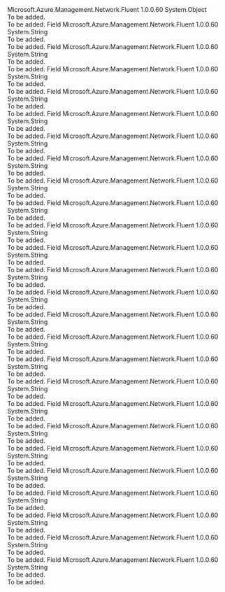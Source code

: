<Type Name="ApplicationGatewaySslCipherSuite" FullName="Microsoft.Azure.Management.Network.Fluent.Models.ApplicationGatewaySslCipherSuite">
  <TypeSignature Language="C#" Value="public static class ApplicationGatewaySslCipherSuite" />
  <TypeSignature Language="ILAsm" Value=".class public auto ansi abstract sealed beforefieldinit ApplicationGatewaySslCipherSuite extends System.Object" />
  <TypeSignature Language="DocId" Value="T:Microsoft.Azure.Management.Network.Fluent.Models.ApplicationGatewaySslCipherSuite" />
  <TypeSignature Language="VB.NET" Value="Public Class ApplicationGatewaySslCipherSuite" />
  <TypeSignature Language="F#" Value="type ApplicationGatewaySslCipherSuite = class" />
  <AssemblyInfo>
    <AssemblyName>Microsoft.Azure.Management.Network.Fluent</AssemblyName>
    <AssemblyVersion>1.0.0.60</AssemblyVersion>
  </AssemblyInfo>
  <Base>
    <BaseTypeName>System.Object</BaseTypeName>
  </Base>
  <Interfaces />
  <Docs>
    <summary>To be added.</summary>
    <remarks>To be added.</remarks>
  </Docs>
  <Members>
    <Member MemberName="TLSDHEDSSWITHAES128CBCSHA">
      <MemberSignature Language="C#" Value="public const string TLSDHEDSSWITHAES128CBCSHA;" />
      <MemberSignature Language="ILAsm" Value=".field public static literal string TLSDHEDSSWITHAES128CBCSHA" />
      <MemberSignature Language="DocId" Value="F:Microsoft.Azure.Management.Network.Fluent.Models.ApplicationGatewaySslCipherSuite.TLSDHEDSSWITHAES128CBCSHA" />
      <MemberSignature Language="VB.NET" Value="Public Const TLSDHEDSSWITHAES128CBCSHA As String " />
      <MemberSignature Language="F#" Value="val mutable TLSDHEDSSWITHAES128CBCSHA : string" Usage="Microsoft.Azure.Management.Network.Fluent.Models.ApplicationGatewaySslCipherSuite.TLSDHEDSSWITHAES128CBCSHA" />
      <MemberType>Field</MemberType>
      <AssemblyInfo>
        <AssemblyName>Microsoft.Azure.Management.Network.Fluent</AssemblyName>
        <AssemblyVersion>1.0.0.60</AssemblyVersion>
      </AssemblyInfo>
      <ReturnValue>
        <ReturnType>System.String</ReturnType>
      </ReturnValue>
      <Docs>
        <summary>To be added.</summary>
        <remarks>To be added.</remarks>
      </Docs>
    </Member>
    <Member MemberName="TLSDHEDSSWITHAES128CBCSHA256">
      <MemberSignature Language="C#" Value="public const string TLSDHEDSSWITHAES128CBCSHA256;" />
      <MemberSignature Language="ILAsm" Value=".field public static literal string TLSDHEDSSWITHAES128CBCSHA256" />
      <MemberSignature Language="DocId" Value="F:Microsoft.Azure.Management.Network.Fluent.Models.ApplicationGatewaySslCipherSuite.TLSDHEDSSWITHAES128CBCSHA256" />
      <MemberSignature Language="VB.NET" Value="Public Const TLSDHEDSSWITHAES128CBCSHA256 As String " />
      <MemberSignature Language="F#" Value="val mutable TLSDHEDSSWITHAES128CBCSHA256 : string" Usage="Microsoft.Azure.Management.Network.Fluent.Models.ApplicationGatewaySslCipherSuite.TLSDHEDSSWITHAES128CBCSHA256" />
      <MemberType>Field</MemberType>
      <AssemblyInfo>
        <AssemblyName>Microsoft.Azure.Management.Network.Fluent</AssemblyName>
        <AssemblyVersion>1.0.0.60</AssemblyVersion>
      </AssemblyInfo>
      <ReturnValue>
        <ReturnType>System.String</ReturnType>
      </ReturnValue>
      <Docs>
        <summary>To be added.</summary>
        <remarks>To be added.</remarks>
      </Docs>
    </Member>
    <Member MemberName="TLSDHEDSSWITHAES256CBCSHA">
      <MemberSignature Language="C#" Value="public const string TLSDHEDSSWITHAES256CBCSHA;" />
      <MemberSignature Language="ILAsm" Value=".field public static literal string TLSDHEDSSWITHAES256CBCSHA" />
      <MemberSignature Language="DocId" Value="F:Microsoft.Azure.Management.Network.Fluent.Models.ApplicationGatewaySslCipherSuite.TLSDHEDSSWITHAES256CBCSHA" />
      <MemberSignature Language="VB.NET" Value="Public Const TLSDHEDSSWITHAES256CBCSHA As String " />
      <MemberSignature Language="F#" Value="val mutable TLSDHEDSSWITHAES256CBCSHA : string" Usage="Microsoft.Azure.Management.Network.Fluent.Models.ApplicationGatewaySslCipherSuite.TLSDHEDSSWITHAES256CBCSHA" />
      <MemberType>Field</MemberType>
      <AssemblyInfo>
        <AssemblyName>Microsoft.Azure.Management.Network.Fluent</AssemblyName>
        <AssemblyVersion>1.0.0.60</AssemblyVersion>
      </AssemblyInfo>
      <ReturnValue>
        <ReturnType>System.String</ReturnType>
      </ReturnValue>
      <Docs>
        <summary>To be added.</summary>
        <remarks>To be added.</remarks>
      </Docs>
    </Member>
    <Member MemberName="TLSDHEDSSWITHAES256CBCSHA256">
      <MemberSignature Language="C#" Value="public const string TLSDHEDSSWITHAES256CBCSHA256;" />
      <MemberSignature Language="ILAsm" Value=".field public static literal string TLSDHEDSSWITHAES256CBCSHA256" />
      <MemberSignature Language="DocId" Value="F:Microsoft.Azure.Management.Network.Fluent.Models.ApplicationGatewaySslCipherSuite.TLSDHEDSSWITHAES256CBCSHA256" />
      <MemberSignature Language="VB.NET" Value="Public Const TLSDHEDSSWITHAES256CBCSHA256 As String " />
      <MemberSignature Language="F#" Value="val mutable TLSDHEDSSWITHAES256CBCSHA256 : string" Usage="Microsoft.Azure.Management.Network.Fluent.Models.ApplicationGatewaySslCipherSuite.TLSDHEDSSWITHAES256CBCSHA256" />
      <MemberType>Field</MemberType>
      <AssemblyInfo>
        <AssemblyName>Microsoft.Azure.Management.Network.Fluent</AssemblyName>
        <AssemblyVersion>1.0.0.60</AssemblyVersion>
      </AssemblyInfo>
      <ReturnValue>
        <ReturnType>System.String</ReturnType>
      </ReturnValue>
      <Docs>
        <summary>To be added.</summary>
        <remarks>To be added.</remarks>
      </Docs>
    </Member>
    <Member MemberName="TLSDHERSAWITHAES128CBCSHA">
      <MemberSignature Language="C#" Value="public const string TLSDHERSAWITHAES128CBCSHA;" />
      <MemberSignature Language="ILAsm" Value=".field public static literal string TLSDHERSAWITHAES128CBCSHA" />
      <MemberSignature Language="DocId" Value="F:Microsoft.Azure.Management.Network.Fluent.Models.ApplicationGatewaySslCipherSuite.TLSDHERSAWITHAES128CBCSHA" />
      <MemberSignature Language="VB.NET" Value="Public Const TLSDHERSAWITHAES128CBCSHA As String " />
      <MemberSignature Language="F#" Value="val mutable TLSDHERSAWITHAES128CBCSHA : string" Usage="Microsoft.Azure.Management.Network.Fluent.Models.ApplicationGatewaySslCipherSuite.TLSDHERSAWITHAES128CBCSHA" />
      <MemberType>Field</MemberType>
      <AssemblyInfo>
        <AssemblyName>Microsoft.Azure.Management.Network.Fluent</AssemblyName>
        <AssemblyVersion>1.0.0.60</AssemblyVersion>
      </AssemblyInfo>
      <ReturnValue>
        <ReturnType>System.String</ReturnType>
      </ReturnValue>
      <Docs>
        <summary>To be added.</summary>
        <remarks>To be added.</remarks>
      </Docs>
    </Member>
    <Member MemberName="TLSDHERSAWITHAES128GCMSHA256">
      <MemberSignature Language="C#" Value="public const string TLSDHERSAWITHAES128GCMSHA256;" />
      <MemberSignature Language="ILAsm" Value=".field public static literal string TLSDHERSAWITHAES128GCMSHA256" />
      <MemberSignature Language="DocId" Value="F:Microsoft.Azure.Management.Network.Fluent.Models.ApplicationGatewaySslCipherSuite.TLSDHERSAWITHAES128GCMSHA256" />
      <MemberSignature Language="VB.NET" Value="Public Const TLSDHERSAWITHAES128GCMSHA256 As String " />
      <MemberSignature Language="F#" Value="val mutable TLSDHERSAWITHAES128GCMSHA256 : string" Usage="Microsoft.Azure.Management.Network.Fluent.Models.ApplicationGatewaySslCipherSuite.TLSDHERSAWITHAES128GCMSHA256" />
      <MemberType>Field</MemberType>
      <AssemblyInfo>
        <AssemblyName>Microsoft.Azure.Management.Network.Fluent</AssemblyName>
        <AssemblyVersion>1.0.0.60</AssemblyVersion>
      </AssemblyInfo>
      <ReturnValue>
        <ReturnType>System.String</ReturnType>
      </ReturnValue>
      <Docs>
        <summary>To be added.</summary>
        <remarks>To be added.</remarks>
      </Docs>
    </Member>
    <Member MemberName="TLSDHERSAWITHAES256CBCSHA">
      <MemberSignature Language="C#" Value="public const string TLSDHERSAWITHAES256CBCSHA;" />
      <MemberSignature Language="ILAsm" Value=".field public static literal string TLSDHERSAWITHAES256CBCSHA" />
      <MemberSignature Language="DocId" Value="F:Microsoft.Azure.Management.Network.Fluent.Models.ApplicationGatewaySslCipherSuite.TLSDHERSAWITHAES256CBCSHA" />
      <MemberSignature Language="VB.NET" Value="Public Const TLSDHERSAWITHAES256CBCSHA As String " />
      <MemberSignature Language="F#" Value="val mutable TLSDHERSAWITHAES256CBCSHA : string" Usage="Microsoft.Azure.Management.Network.Fluent.Models.ApplicationGatewaySslCipherSuite.TLSDHERSAWITHAES256CBCSHA" />
      <MemberType>Field</MemberType>
      <AssemblyInfo>
        <AssemblyName>Microsoft.Azure.Management.Network.Fluent</AssemblyName>
        <AssemblyVersion>1.0.0.60</AssemblyVersion>
      </AssemblyInfo>
      <ReturnValue>
        <ReturnType>System.String</ReturnType>
      </ReturnValue>
      <Docs>
        <summary>To be added.</summary>
        <remarks>To be added.</remarks>
      </Docs>
    </Member>
    <Member MemberName="TLSDHERSAWITHAES256GCMSHA384">
      <MemberSignature Language="C#" Value="public const string TLSDHERSAWITHAES256GCMSHA384;" />
      <MemberSignature Language="ILAsm" Value=".field public static literal string TLSDHERSAWITHAES256GCMSHA384" />
      <MemberSignature Language="DocId" Value="F:Microsoft.Azure.Management.Network.Fluent.Models.ApplicationGatewaySslCipherSuite.TLSDHERSAWITHAES256GCMSHA384" />
      <MemberSignature Language="VB.NET" Value="Public Const TLSDHERSAWITHAES256GCMSHA384 As String " />
      <MemberSignature Language="F#" Value="val mutable TLSDHERSAWITHAES256GCMSHA384 : string" Usage="Microsoft.Azure.Management.Network.Fluent.Models.ApplicationGatewaySslCipherSuite.TLSDHERSAWITHAES256GCMSHA384" />
      <MemberType>Field</MemberType>
      <AssemblyInfo>
        <AssemblyName>Microsoft.Azure.Management.Network.Fluent</AssemblyName>
        <AssemblyVersion>1.0.0.60</AssemblyVersion>
      </AssemblyInfo>
      <ReturnValue>
        <ReturnType>System.String</ReturnType>
      </ReturnValue>
      <Docs>
        <summary>To be added.</summary>
        <remarks>To be added.</remarks>
      </Docs>
    </Member>
    <Member MemberName="TLSECDHEECDSAWITHAES128CBCSHA">
      <MemberSignature Language="C#" Value="public const string TLSECDHEECDSAWITHAES128CBCSHA;" />
      <MemberSignature Language="ILAsm" Value=".field public static literal string TLSECDHEECDSAWITHAES128CBCSHA" />
      <MemberSignature Language="DocId" Value="F:Microsoft.Azure.Management.Network.Fluent.Models.ApplicationGatewaySslCipherSuite.TLSECDHEECDSAWITHAES128CBCSHA" />
      <MemberSignature Language="VB.NET" Value="Public Const TLSECDHEECDSAWITHAES128CBCSHA As String " />
      <MemberSignature Language="F#" Value="val mutable TLSECDHEECDSAWITHAES128CBCSHA : string" Usage="Microsoft.Azure.Management.Network.Fluent.Models.ApplicationGatewaySslCipherSuite.TLSECDHEECDSAWITHAES128CBCSHA" />
      <MemberType>Field</MemberType>
      <AssemblyInfo>
        <AssemblyName>Microsoft.Azure.Management.Network.Fluent</AssemblyName>
        <AssemblyVersion>1.0.0.60</AssemblyVersion>
      </AssemblyInfo>
      <ReturnValue>
        <ReturnType>System.String</ReturnType>
      </ReturnValue>
      <Docs>
        <summary>To be added.</summary>
        <remarks>To be added.</remarks>
      </Docs>
    </Member>
    <Member MemberName="TLSECDHEECDSAWITHAES128CBCSHA256">
      <MemberSignature Language="C#" Value="public const string TLSECDHEECDSAWITHAES128CBCSHA256;" />
      <MemberSignature Language="ILAsm" Value=".field public static literal string TLSECDHEECDSAWITHAES128CBCSHA256" />
      <MemberSignature Language="DocId" Value="F:Microsoft.Azure.Management.Network.Fluent.Models.ApplicationGatewaySslCipherSuite.TLSECDHEECDSAWITHAES128CBCSHA256" />
      <MemberSignature Language="VB.NET" Value="Public Const TLSECDHEECDSAWITHAES128CBCSHA256 As String " />
      <MemberSignature Language="F#" Value="val mutable TLSECDHEECDSAWITHAES128CBCSHA256 : string" Usage="Microsoft.Azure.Management.Network.Fluent.Models.ApplicationGatewaySslCipherSuite.TLSECDHEECDSAWITHAES128CBCSHA256" />
      <MemberType>Field</MemberType>
      <AssemblyInfo>
        <AssemblyName>Microsoft.Azure.Management.Network.Fluent</AssemblyName>
        <AssemblyVersion>1.0.0.60</AssemblyVersion>
      </AssemblyInfo>
      <ReturnValue>
        <ReturnType>System.String</ReturnType>
      </ReturnValue>
      <Docs>
        <summary>To be added.</summary>
        <remarks>To be added.</remarks>
      </Docs>
    </Member>
    <Member MemberName="TLSECDHEECDSAWITHAES128GCMSHA256">
      <MemberSignature Language="C#" Value="public const string TLSECDHEECDSAWITHAES128GCMSHA256;" />
      <MemberSignature Language="ILAsm" Value=".field public static literal string TLSECDHEECDSAWITHAES128GCMSHA256" />
      <MemberSignature Language="DocId" Value="F:Microsoft.Azure.Management.Network.Fluent.Models.ApplicationGatewaySslCipherSuite.TLSECDHEECDSAWITHAES128GCMSHA256" />
      <MemberSignature Language="VB.NET" Value="Public Const TLSECDHEECDSAWITHAES128GCMSHA256 As String " />
      <MemberSignature Language="F#" Value="val mutable TLSECDHEECDSAWITHAES128GCMSHA256 : string" Usage="Microsoft.Azure.Management.Network.Fluent.Models.ApplicationGatewaySslCipherSuite.TLSECDHEECDSAWITHAES128GCMSHA256" />
      <MemberType>Field</MemberType>
      <AssemblyInfo>
        <AssemblyName>Microsoft.Azure.Management.Network.Fluent</AssemblyName>
        <AssemblyVersion>1.0.0.60</AssemblyVersion>
      </AssemblyInfo>
      <ReturnValue>
        <ReturnType>System.String</ReturnType>
      </ReturnValue>
      <Docs>
        <summary>To be added.</summary>
        <remarks>To be added.</remarks>
      </Docs>
    </Member>
    <Member MemberName="TLSECDHEECDSAWITHAES256CBCSHA">
      <MemberSignature Language="C#" Value="public const string TLSECDHEECDSAWITHAES256CBCSHA;" />
      <MemberSignature Language="ILAsm" Value=".field public static literal string TLSECDHEECDSAWITHAES256CBCSHA" />
      <MemberSignature Language="DocId" Value="F:Microsoft.Azure.Management.Network.Fluent.Models.ApplicationGatewaySslCipherSuite.TLSECDHEECDSAWITHAES256CBCSHA" />
      <MemberSignature Language="VB.NET" Value="Public Const TLSECDHEECDSAWITHAES256CBCSHA As String " />
      <MemberSignature Language="F#" Value="val mutable TLSECDHEECDSAWITHAES256CBCSHA : string" Usage="Microsoft.Azure.Management.Network.Fluent.Models.ApplicationGatewaySslCipherSuite.TLSECDHEECDSAWITHAES256CBCSHA" />
      <MemberType>Field</MemberType>
      <AssemblyInfo>
        <AssemblyName>Microsoft.Azure.Management.Network.Fluent</AssemblyName>
        <AssemblyVersion>1.0.0.60</AssemblyVersion>
      </AssemblyInfo>
      <ReturnValue>
        <ReturnType>System.String</ReturnType>
      </ReturnValue>
      <Docs>
        <summary>To be added.</summary>
        <remarks>To be added.</remarks>
      </Docs>
    </Member>
    <Member MemberName="TLSECDHEECDSAWITHAES256CBCSHA384">
      <MemberSignature Language="C#" Value="public const string TLSECDHEECDSAWITHAES256CBCSHA384;" />
      <MemberSignature Language="ILAsm" Value=".field public static literal string TLSECDHEECDSAWITHAES256CBCSHA384" />
      <MemberSignature Language="DocId" Value="F:Microsoft.Azure.Management.Network.Fluent.Models.ApplicationGatewaySslCipherSuite.TLSECDHEECDSAWITHAES256CBCSHA384" />
      <MemberSignature Language="VB.NET" Value="Public Const TLSECDHEECDSAWITHAES256CBCSHA384 As String " />
      <MemberSignature Language="F#" Value="val mutable TLSECDHEECDSAWITHAES256CBCSHA384 : string" Usage="Microsoft.Azure.Management.Network.Fluent.Models.ApplicationGatewaySslCipherSuite.TLSECDHEECDSAWITHAES256CBCSHA384" />
      <MemberType>Field</MemberType>
      <AssemblyInfo>
        <AssemblyName>Microsoft.Azure.Management.Network.Fluent</AssemblyName>
        <AssemblyVersion>1.0.0.60</AssemblyVersion>
      </AssemblyInfo>
      <ReturnValue>
        <ReturnType>System.String</ReturnType>
      </ReturnValue>
      <Docs>
        <summary>To be added.</summary>
        <remarks>To be added.</remarks>
      </Docs>
    </Member>
    <Member MemberName="TLSECDHEECDSAWITHAES256GCMSHA384">
      <MemberSignature Language="C#" Value="public const string TLSECDHEECDSAWITHAES256GCMSHA384;" />
      <MemberSignature Language="ILAsm" Value=".field public static literal string TLSECDHEECDSAWITHAES256GCMSHA384" />
      <MemberSignature Language="DocId" Value="F:Microsoft.Azure.Management.Network.Fluent.Models.ApplicationGatewaySslCipherSuite.TLSECDHEECDSAWITHAES256GCMSHA384" />
      <MemberSignature Language="VB.NET" Value="Public Const TLSECDHEECDSAWITHAES256GCMSHA384 As String " />
      <MemberSignature Language="F#" Value="val mutable TLSECDHEECDSAWITHAES256GCMSHA384 : string" Usage="Microsoft.Azure.Management.Network.Fluent.Models.ApplicationGatewaySslCipherSuite.TLSECDHEECDSAWITHAES256GCMSHA384" />
      <MemberType>Field</MemberType>
      <AssemblyInfo>
        <AssemblyName>Microsoft.Azure.Management.Network.Fluent</AssemblyName>
        <AssemblyVersion>1.0.0.60</AssemblyVersion>
      </AssemblyInfo>
      <ReturnValue>
        <ReturnType>System.String</ReturnType>
      </ReturnValue>
      <Docs>
        <summary>To be added.</summary>
        <remarks>To be added.</remarks>
      </Docs>
    </Member>
    <Member MemberName="TLSECDHERSAWITHAES128CBCSHA">
      <MemberSignature Language="C#" Value="public const string TLSECDHERSAWITHAES128CBCSHA;" />
      <MemberSignature Language="ILAsm" Value=".field public static literal string TLSECDHERSAWITHAES128CBCSHA" />
      <MemberSignature Language="DocId" Value="F:Microsoft.Azure.Management.Network.Fluent.Models.ApplicationGatewaySslCipherSuite.TLSECDHERSAWITHAES128CBCSHA" />
      <MemberSignature Language="VB.NET" Value="Public Const TLSECDHERSAWITHAES128CBCSHA As String " />
      <MemberSignature Language="F#" Value="val mutable TLSECDHERSAWITHAES128CBCSHA : string" Usage="Microsoft.Azure.Management.Network.Fluent.Models.ApplicationGatewaySslCipherSuite.TLSECDHERSAWITHAES128CBCSHA" />
      <MemberType>Field</MemberType>
      <AssemblyInfo>
        <AssemblyName>Microsoft.Azure.Management.Network.Fluent</AssemblyName>
        <AssemblyVersion>1.0.0.60</AssemblyVersion>
      </AssemblyInfo>
      <ReturnValue>
        <ReturnType>System.String</ReturnType>
      </ReturnValue>
      <Docs>
        <summary>To be added.</summary>
        <remarks>To be added.</remarks>
      </Docs>
    </Member>
    <Member MemberName="TLSECDHERSAWITHAES128CBCSHA256">
      <MemberSignature Language="C#" Value="public const string TLSECDHERSAWITHAES128CBCSHA256;" />
      <MemberSignature Language="ILAsm" Value=".field public static literal string TLSECDHERSAWITHAES128CBCSHA256" />
      <MemberSignature Language="DocId" Value="F:Microsoft.Azure.Management.Network.Fluent.Models.ApplicationGatewaySslCipherSuite.TLSECDHERSAWITHAES128CBCSHA256" />
      <MemberSignature Language="VB.NET" Value="Public Const TLSECDHERSAWITHAES128CBCSHA256 As String " />
      <MemberSignature Language="F#" Value="val mutable TLSECDHERSAWITHAES128CBCSHA256 : string" Usage="Microsoft.Azure.Management.Network.Fluent.Models.ApplicationGatewaySslCipherSuite.TLSECDHERSAWITHAES128CBCSHA256" />
      <MemberType>Field</MemberType>
      <AssemblyInfo>
        <AssemblyName>Microsoft.Azure.Management.Network.Fluent</AssemblyName>
        <AssemblyVersion>1.0.0.60</AssemblyVersion>
      </AssemblyInfo>
      <ReturnValue>
        <ReturnType>System.String</ReturnType>
      </ReturnValue>
      <Docs>
        <summary>To be added.</summary>
        <remarks>To be added.</remarks>
      </Docs>
    </Member>
    <Member MemberName="TLSECDHERSAWITHAES256CBCSHA">
      <MemberSignature Language="C#" Value="public const string TLSECDHERSAWITHAES256CBCSHA;" />
      <MemberSignature Language="ILAsm" Value=".field public static literal string TLSECDHERSAWITHAES256CBCSHA" />
      <MemberSignature Language="DocId" Value="F:Microsoft.Azure.Management.Network.Fluent.Models.ApplicationGatewaySslCipherSuite.TLSECDHERSAWITHAES256CBCSHA" />
      <MemberSignature Language="VB.NET" Value="Public Const TLSECDHERSAWITHAES256CBCSHA As String " />
      <MemberSignature Language="F#" Value="val mutable TLSECDHERSAWITHAES256CBCSHA : string" Usage="Microsoft.Azure.Management.Network.Fluent.Models.ApplicationGatewaySslCipherSuite.TLSECDHERSAWITHAES256CBCSHA" />
      <MemberType>Field</MemberType>
      <AssemblyInfo>
        <AssemblyName>Microsoft.Azure.Management.Network.Fluent</AssemblyName>
        <AssemblyVersion>1.0.0.60</AssemblyVersion>
      </AssemblyInfo>
      <ReturnValue>
        <ReturnType>System.String</ReturnType>
      </ReturnValue>
      <Docs>
        <summary>To be added.</summary>
        <remarks>To be added.</remarks>
      </Docs>
    </Member>
    <Member MemberName="TLSECDHERSAWITHAES256CBCSHA384">
      <MemberSignature Language="C#" Value="public const string TLSECDHERSAWITHAES256CBCSHA384;" />
      <MemberSignature Language="ILAsm" Value=".field public static literal string TLSECDHERSAWITHAES256CBCSHA384" />
      <MemberSignature Language="DocId" Value="F:Microsoft.Azure.Management.Network.Fluent.Models.ApplicationGatewaySslCipherSuite.TLSECDHERSAWITHAES256CBCSHA384" />
      <MemberSignature Language="VB.NET" Value="Public Const TLSECDHERSAWITHAES256CBCSHA384 As String " />
      <MemberSignature Language="F#" Value="val mutable TLSECDHERSAWITHAES256CBCSHA384 : string" Usage="Microsoft.Azure.Management.Network.Fluent.Models.ApplicationGatewaySslCipherSuite.TLSECDHERSAWITHAES256CBCSHA384" />
      <MemberType>Field</MemberType>
      <AssemblyInfo>
        <AssemblyName>Microsoft.Azure.Management.Network.Fluent</AssemblyName>
        <AssemblyVersion>1.0.0.60</AssemblyVersion>
      </AssemblyInfo>
      <ReturnValue>
        <ReturnType>System.String</ReturnType>
      </ReturnValue>
      <Docs>
        <summary>To be added.</summary>
        <remarks>To be added.</remarks>
      </Docs>
    </Member>
    <Member MemberName="TLSRSAWITH3DESEDECBCSHA">
      <MemberSignature Language="C#" Value="public const string TLSRSAWITH3DESEDECBCSHA;" />
      <MemberSignature Language="ILAsm" Value=".field public static literal string TLSRSAWITH3DESEDECBCSHA" />
      <MemberSignature Language="DocId" Value="F:Microsoft.Azure.Management.Network.Fluent.Models.ApplicationGatewaySslCipherSuite.TLSRSAWITH3DESEDECBCSHA" />
      <MemberSignature Language="VB.NET" Value="Public Const TLSRSAWITH3DESEDECBCSHA As String " />
      <MemberSignature Language="F#" Value="val mutable TLSRSAWITH3DESEDECBCSHA : string" Usage="Microsoft.Azure.Management.Network.Fluent.Models.ApplicationGatewaySslCipherSuite.TLSRSAWITH3DESEDECBCSHA" />
      <MemberType>Field</MemberType>
      <AssemblyInfo>
        <AssemblyName>Microsoft.Azure.Management.Network.Fluent</AssemblyName>
        <AssemblyVersion>1.0.0.60</AssemblyVersion>
      </AssemblyInfo>
      <ReturnValue>
        <ReturnType>System.String</ReturnType>
      </ReturnValue>
      <Docs>
        <summary>To be added.</summary>
        <remarks>To be added.</remarks>
      </Docs>
    </Member>
    <Member MemberName="TLSRSAWITHAES128CBCSHA">
      <MemberSignature Language="C#" Value="public const string TLSRSAWITHAES128CBCSHA;" />
      <MemberSignature Language="ILAsm" Value=".field public static literal string TLSRSAWITHAES128CBCSHA" />
      <MemberSignature Language="DocId" Value="F:Microsoft.Azure.Management.Network.Fluent.Models.ApplicationGatewaySslCipherSuite.TLSRSAWITHAES128CBCSHA" />
      <MemberSignature Language="VB.NET" Value="Public Const TLSRSAWITHAES128CBCSHA As String " />
      <MemberSignature Language="F#" Value="val mutable TLSRSAWITHAES128CBCSHA : string" Usage="Microsoft.Azure.Management.Network.Fluent.Models.ApplicationGatewaySslCipherSuite.TLSRSAWITHAES128CBCSHA" />
      <MemberType>Field</MemberType>
      <AssemblyInfo>
        <AssemblyName>Microsoft.Azure.Management.Network.Fluent</AssemblyName>
        <AssemblyVersion>1.0.0.60</AssemblyVersion>
      </AssemblyInfo>
      <ReturnValue>
        <ReturnType>System.String</ReturnType>
      </ReturnValue>
      <Docs>
        <summary>To be added.</summary>
        <remarks>To be added.</remarks>
      </Docs>
    </Member>
    <Member MemberName="TLSRSAWITHAES128CBCSHA256">
      <MemberSignature Language="C#" Value="public const string TLSRSAWITHAES128CBCSHA256;" />
      <MemberSignature Language="ILAsm" Value=".field public static literal string TLSRSAWITHAES128CBCSHA256" />
      <MemberSignature Language="DocId" Value="F:Microsoft.Azure.Management.Network.Fluent.Models.ApplicationGatewaySslCipherSuite.TLSRSAWITHAES128CBCSHA256" />
      <MemberSignature Language="VB.NET" Value="Public Const TLSRSAWITHAES128CBCSHA256 As String " />
      <MemberSignature Language="F#" Value="val mutable TLSRSAWITHAES128CBCSHA256 : string" Usage="Microsoft.Azure.Management.Network.Fluent.Models.ApplicationGatewaySslCipherSuite.TLSRSAWITHAES128CBCSHA256" />
      <MemberType>Field</MemberType>
      <AssemblyInfo>
        <AssemblyName>Microsoft.Azure.Management.Network.Fluent</AssemblyName>
        <AssemblyVersion>1.0.0.60</AssemblyVersion>
      </AssemblyInfo>
      <ReturnValue>
        <ReturnType>System.String</ReturnType>
      </ReturnValue>
      <Docs>
        <summary>To be added.</summary>
        <remarks>To be added.</remarks>
      </Docs>
    </Member>
    <Member MemberName="TLSRSAWITHAES128GCMSHA256">
      <MemberSignature Language="C#" Value="public const string TLSRSAWITHAES128GCMSHA256;" />
      <MemberSignature Language="ILAsm" Value=".field public static literal string TLSRSAWITHAES128GCMSHA256" />
      <MemberSignature Language="DocId" Value="F:Microsoft.Azure.Management.Network.Fluent.Models.ApplicationGatewaySslCipherSuite.TLSRSAWITHAES128GCMSHA256" />
      <MemberSignature Language="VB.NET" Value="Public Const TLSRSAWITHAES128GCMSHA256 As String " />
      <MemberSignature Language="F#" Value="val mutable TLSRSAWITHAES128GCMSHA256 : string" Usage="Microsoft.Azure.Management.Network.Fluent.Models.ApplicationGatewaySslCipherSuite.TLSRSAWITHAES128GCMSHA256" />
      <MemberType>Field</MemberType>
      <AssemblyInfo>
        <AssemblyName>Microsoft.Azure.Management.Network.Fluent</AssemblyName>
        <AssemblyVersion>1.0.0.60</AssemblyVersion>
      </AssemblyInfo>
      <ReturnValue>
        <ReturnType>System.String</ReturnType>
      </ReturnValue>
      <Docs>
        <summary>To be added.</summary>
        <remarks>To be added.</remarks>
      </Docs>
    </Member>
    <Member MemberName="TLSRSAWITHAES256CBCSHA">
      <MemberSignature Language="C#" Value="public const string TLSRSAWITHAES256CBCSHA;" />
      <MemberSignature Language="ILAsm" Value=".field public static literal string TLSRSAWITHAES256CBCSHA" />
      <MemberSignature Language="DocId" Value="F:Microsoft.Azure.Management.Network.Fluent.Models.ApplicationGatewaySslCipherSuite.TLSRSAWITHAES256CBCSHA" />
      <MemberSignature Language="VB.NET" Value="Public Const TLSRSAWITHAES256CBCSHA As String " />
      <MemberSignature Language="F#" Value="val mutable TLSRSAWITHAES256CBCSHA : string" Usage="Microsoft.Azure.Management.Network.Fluent.Models.ApplicationGatewaySslCipherSuite.TLSRSAWITHAES256CBCSHA" />
      <MemberType>Field</MemberType>
      <AssemblyInfo>
        <AssemblyName>Microsoft.Azure.Management.Network.Fluent</AssemblyName>
        <AssemblyVersion>1.0.0.60</AssemblyVersion>
      </AssemblyInfo>
      <ReturnValue>
        <ReturnType>System.String</ReturnType>
      </ReturnValue>
      <Docs>
        <summary>To be added.</summary>
        <remarks>To be added.</remarks>
      </Docs>
    </Member>
    <Member MemberName="TLSRSAWITHAES256CBCSHA256">
      <MemberSignature Language="C#" Value="public const string TLSRSAWITHAES256CBCSHA256;" />
      <MemberSignature Language="ILAsm" Value=".field public static literal string TLSRSAWITHAES256CBCSHA256" />
      <MemberSignature Language="DocId" Value="F:Microsoft.Azure.Management.Network.Fluent.Models.ApplicationGatewaySslCipherSuite.TLSRSAWITHAES256CBCSHA256" />
      <MemberSignature Language="VB.NET" Value="Public Const TLSRSAWITHAES256CBCSHA256 As String " />
      <MemberSignature Language="F#" Value="val mutable TLSRSAWITHAES256CBCSHA256 : string" Usage="Microsoft.Azure.Management.Network.Fluent.Models.ApplicationGatewaySslCipherSuite.TLSRSAWITHAES256CBCSHA256" />
      <MemberType>Field</MemberType>
      <AssemblyInfo>
        <AssemblyName>Microsoft.Azure.Management.Network.Fluent</AssemblyName>
        <AssemblyVersion>1.0.0.60</AssemblyVersion>
      </AssemblyInfo>
      <ReturnValue>
        <ReturnType>System.String</ReturnType>
      </ReturnValue>
      <Docs>
        <summary>To be added.</summary>
        <remarks>To be added.</remarks>
      </Docs>
    </Member>
    <Member MemberName="TLSRSAWITHAES256GCMSHA384">
      <MemberSignature Language="C#" Value="public const string TLSRSAWITHAES256GCMSHA384;" />
      <MemberSignature Language="ILAsm" Value=".field public static literal string TLSRSAWITHAES256GCMSHA384" />
      <MemberSignature Language="DocId" Value="F:Microsoft.Azure.Management.Network.Fluent.Models.ApplicationGatewaySslCipherSuite.TLSRSAWITHAES256GCMSHA384" />
      <MemberSignature Language="VB.NET" Value="Public Const TLSRSAWITHAES256GCMSHA384 As String " />
      <MemberSignature Language="F#" Value="val mutable TLSRSAWITHAES256GCMSHA384 : string" Usage="Microsoft.Azure.Management.Network.Fluent.Models.ApplicationGatewaySslCipherSuite.TLSRSAWITHAES256GCMSHA384" />
      <MemberType>Field</MemberType>
      <AssemblyInfo>
        <AssemblyName>Microsoft.Azure.Management.Network.Fluent</AssemblyName>
        <AssemblyVersion>1.0.0.60</AssemblyVersion>
      </AssemblyInfo>
      <ReturnValue>
        <ReturnType>System.String</ReturnType>
      </ReturnValue>
      <Docs>
        <summary>To be added.</summary>
        <remarks>To be added.</remarks>
      </Docs>
    </Member>
  </Members>
</Type>